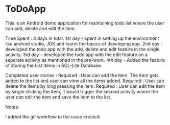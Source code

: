 ToDoApp
=======
This is an Android demo application for maintaining todo list where the user can add, delete and edit the item.

Time Spent : 4 days in total.
1st day - spent in setting up the environment like android studio, JDK and learnt the basics of developing app.
2nd day - developed the todo app with the add, delete and edit feature in the single activity.
3rd day - developed the todo app with the edit feature on a separate activity as mentioned in the pre-work.
4th day - Added the feature of storing the List Items in SQL-Lite Database.

Completed user stories :
Required : User can add the item. The item gets added to the list and user can view all the items added.
Required : User can delete the items by long pressing the item.
Required : User can edit the item by single clicking the item, it would trigger the second activity where the user
          can edit the item and save the item to the list.

Notes:

I added the gif workflow to the issue created.
